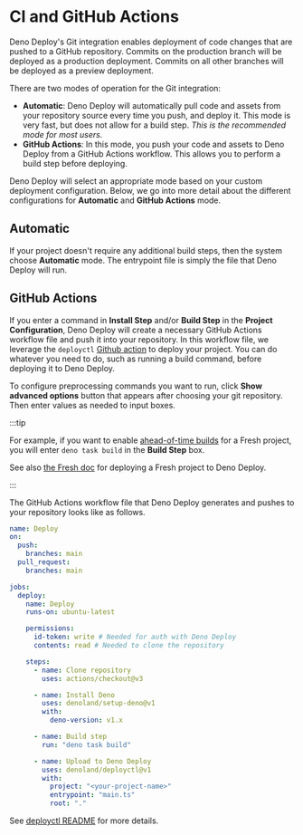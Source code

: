 # CI and GitHub Actions

Deno Deploy's Git integration enables deployment of code changes that are pushed
to a GitHub repository. Commits on the production branch will be deployed as a
production deployment. Commits on all other branches will be deployed as a
preview deployment.

There are two modes of operation for the Git integration:

- **Automatic**: Deno Deploy will automatically pull code and assets from your
  repository source every time you push, and deploy it. This mode is very fast,
  but does not allow for a build step. _This is the recommended mode for most
  users._
- **GitHub Actions**: In this mode, you push your code and assets to Deno Deploy
  from a GitHub Actions workflow. This allows you to perform a build step before
  deploying.

Deno Deploy will select an appropriate mode based on your custom deployment
configuration. Below, we go into more detail about the different configurations
for **Automatic** and **GitHub Actions** mode.

## Automatic

If your project doesn't require any additional build steps, then the system
choose **Automatic** mode. The entrypoint file is simply the file that Deno
Deploy will run.

## GitHub Actions

If you enter a command in **Install Step** and/or **Build Step** in the
**Project Configuration**, Deno Deploy will create a necessary GitHub Actions
workflow file and push it into your repository. In this workflow file, we
leverage the `deployctl` [Github action][deploy-action] to deploy your project.
You can do whatever you need to do, such as running a build command, before
deploying it to Deno Deploy.

To configure preprocessing commands you want to run, click **Show advanced
options** button that appears after choosing your git repository. Then enter
values as needed to input boxes.

:::tip

For example, if you want to enable [ahead-of-time builds] for a Fresh project,
you will enter `deno task build` in the **Build Step** box.

See also [the Fresh doc][Deploy to production] for deploying a Fresh project to
Deno Deploy.

:::

The GitHub Actions workflow file that Deno Deploy generates and pushes to your
repository looks like as follows.

```yml title=".github/workflows/deploy.yml"
name: Deploy
on:
  push:
    branches: main
  pull_request:
    branches: main

jobs:
  deploy:
    name: Deploy
    runs-on: ubuntu-latest

    permissions:
      id-token: write # Needed for auth with Deno Deploy
      contents: read # Needed to clone the repository

    steps:
      - name: Clone repository
        uses: actions/checkout@v3

      - name: Install Deno
        uses: denoland/setup-deno@v1
        with:
          deno-version: v1.x

      - name: Build step
        run: "deno task build"

      - name: Upload to Deno Deploy
        uses: denoland/deployctl@v1
        with:
          project: "<your-project-name>"
          entrypoint: "main.ts"
          root: "."
```

See
[deployctl README](https://github.com/denoland/deployctl/blob/main/action/README.md)
for more details.

[fileserver]: https://deno.land/std/http/file_server.ts
[ghapp]: https://github.com/apps/deno-deploy
[deploy-action]: https://github.com/denoland/deployctl/blob/main/action/README.md
[ahead-of-time builds]: https://fresh.deno.dev/docs/concepts/ahead-of-time-builds
[Deploy to production]: https://fresh.deno.dev/docs/getting-started/deploy-to-production
